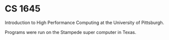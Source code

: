 # CS 1645

Introduction to High Performance Computing at the University of Pittsburgh.

Programs were run on the Stampede super computer in Texas.